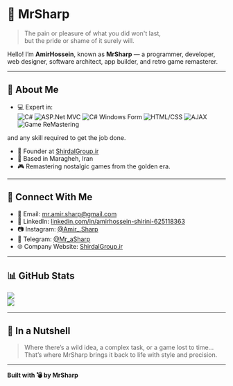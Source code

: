 # 👑 MrSharp

> The pain or pleasure of what you did won't last,  
> but the pride or shame of it surely will.

Hello! I’m **AmirHossein**, known as **MrSharp** — a programmer, developer, web designer, software architect, app builder, and retro game remasterer.

---

## 💼 About Me

- 💻 Expert in:  
![C#](https://img.shields.io/badge/c%23-%23239120.svg?style=for-the-badge&logo=csharp&logoColor=white) ![ASP.Net MVC](https://img.shields.io/badge/.NET-5C2D91?style=for-the-badge&logo=.net&logoColor=white) ![C# Windows Form](https://img.shields.io/badge/c%23-%23239120.svg?style=for-the-badge&logo=csharp&logoColor=white) ![HTML/CSS](https://img.shields.io/badge/html5-%23E34F26.svg?style=for-the-badge&logo=html5&logoColor=white) ![AJAX](https://img.shields.io/badge/javascript-%23323330.svg?style=for-the-badge&logo=javascript&logoColor=%23F7DF1E) ![Game ReMastering](https://img.shields.io/badge/riotgames-D32936.svg?style=for-the-badge&logo=riotgames&logoColor=white)

 and any skill required to get the job done.
- 🏢 Founder at [ShirdalGroup.ir](https://shirdalgroup.ir)
- 📍 Based in Maragheh, Iran  
- 🎮 Remastering nostalgic games from the golden era.

---

## 🔗 Connect With Me

- 📧 Email: [mr.amir.sharp@gmail.com](mailto:mr.amir.sharp@gmail.com)  
- 💼 LinkedIn: [linkedin.com/in/amirhossein-shirini-625118363](https://linkedin.com/in/amirhossein-shirini-625118363)  
- 📷 Instagram: [@Amir_.Sharp](https://instagram.com/Amir_.Sharp)  
- 💬 Telegram: [@Mr_aSharp](https://t.me/Mr_aSharp)  
- 🌐 Company Website: [ShirdalGroup.ir](https://shirdalgroup.ir)

---

## 📊 GitHub Stats

![](https://github-readme-stats.vercel.app/api?username=amiirsharp&theme=dark&hide_border=true&include_all_commits=true&count_private=true)<br/>
![](https://nirzak-streak-stats.vercel.app/?user=amiirsharp&theme=dark&hide_border=true)

---

## 🧠 In a Nutshell

> Where there’s a wild idea, a complex task, or a game lost to time...  
> That’s where MrSharp brings it back to life with style and precision.

---

**Built with 💣 by MrSharp**
